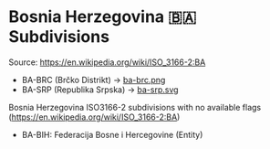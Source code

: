 # Bosnia Herzegovina 🇧🇦 Subdivisions

Source: https://en.wikipedia.org/wiki/ISO_3166-2:BA

* BA-BRC (Brčko Distrikt) -> [ba-brc.png](https://github.com/amckenna41/iso3166-flag-icons/blob/main/iso3166-2-icons/BA/ba-brc.png)
* BA-SRP (Republika Srpska) -> [ba-srp.svg](https://github.com/amckenna41/iso3166-flag-icons/blob/main/iso3166-2-icons/BA/ba-srp.svg)

Bosnia Herzegovina ISO3166-2 subdivisions with no available flags (https://en.wikipedia.org/wiki/ISO_3166-2:BA)

* BA-BIH: Federacija Bosne i Hercegovine (Entity)